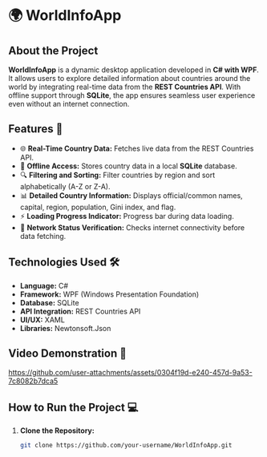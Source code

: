 # 🌍 WorldInfoApp

## About the Project
**WorldInfoApp** is a dynamic desktop application developed in **C# with WPF**. It allows users to explore detailed information about countries around the world by integrating real-time data from the **REST Countries API**. With offline support through **SQLite**, the app ensures seamless user experience even without an internet connection.

## Features 🚀
- 🌐 **Real-Time Country Data:** Fetches live data from the REST Countries API.
- 💾 **Offline Access:** Stores country data in a local **SQLite** database.
- 🔍 **Filtering and Sorting:** Filter countries by region and sort alphabetically (A-Z or Z-A).
- 📊 **Detailed Country Information:** Displays official/common names, capital, region, population, Gini index, and flag.
- ⚡ **Loading Progress Indicator:** Progress bar during data loading.
- 📶 **Network Status Verification:** Checks internet connectivity before data fetching.

## Technologies Used 🛠️
- **Language:** C#
- **Framework:** WPF (Windows Presentation Foundation)
- **Database:** SQLite
- **API Integration:** REST Countries API
- **UI/UX:** XAML
- **Libraries:** Newtonsoft.Json

## Video Demonstration 🎥
https://github.com/user-attachments/assets/0304f19d-e240-457d-9a53-7c8082b7dca5

## How to Run the Project 💻
1. **Clone the Repository:**  
   ```bash
   git clone https://github.com/your-username/WorldInfoApp.git
